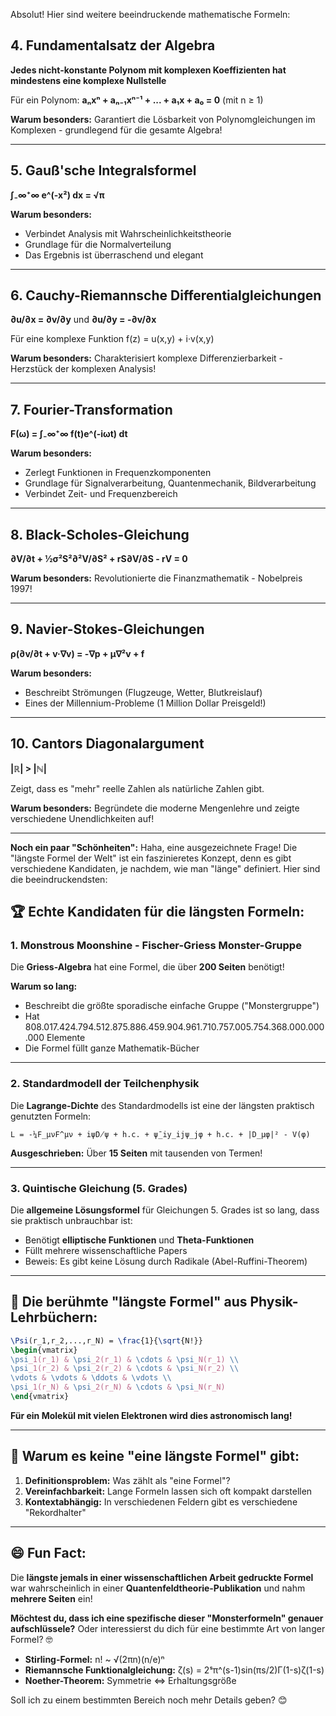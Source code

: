 Absolut! Hier sind weitere beeindruckende mathematische Formeln:

## 4. **Fundamentalsatz der Algebra**
**Jedes nicht-konstante Polynom mit komplexen Koeffizienten hat mindestens eine komplexe Nullstelle**

Für ein Polynom: **aₙxⁿ + aₙ₋₁xⁿ⁻¹ + ... + a₁x + a₀ = 0** (mit n ≥ 1)

**Warum besonders:** Garantiert die Lösbarkeit von Polynomgleichungen im Komplexen - grundlegend für die gesamte Algebra!

---

## 5. **Gauß'sche Integralsformel**
**∫₋∞⁺∞ e^(-x²) dx = √π**

**Warum besonders:**
- Verbindet Analysis mit Wahrscheinlichkeitstheorie
- Grundlage für die Normalverteilung
- Das Ergebnis ist überraschend und elegant

---

## 6. **Cauchy-Riemannsche Differentialgleichungen**
**∂u/∂x = ∂v/∂y** und **∂u/∂y = -∂v/∂x**

Für eine komplexe Funktion f(z) = u(x,y) + i·v(x,y)

**Warum besonders:** Charakterisiert komplexe Differenzierbarkeit - Herzstück der komplexen Analysis!

---

## 7. **Fourier-Transformation**
**F(ω) = ∫₋∞⁺∞ f(t)e^(-iωt) dt**

**Warum besonders:**
- Zerlegt Funktionen in Frequenzkomponenten
- Grundlage für Signalverarbeitung, Quantenmechanik, Bildverarbeitung
- Verbindet Zeit- und Frequenzbereich

---

## 8. **Black-Scholes-Gleichung**
**∂V/∂t + ½σ²S²∂²V/∂S² + rS∂V/∂S - rV = 0**

**Warum besonders:** Revolutionierte die Finanzmathematik - Nobelpreis 1997!

---

## 9. **Navier-Stokes-Gleichungen**
**ρ(∂v/∂t + v·∇v) = -∇p + μ∇²v + f**

**Warum besonders:**
- Beschreibt Strömungen (Flugzeuge, Wetter, Blutkreislauf)
- Eines der Millennium-Probleme (1 Million Dollar Preisgeld!)

---

## 10. **Cantors Diagonalargument**
**|ℝ| > |ℕ|**

Zeigt, dass es "mehr" reelle Zahlen als natürliche Zahlen gibt.

**Warum besonders:** Begründete die moderne Mengenlehre und zeigte verschiedene Unendlichkeiten auf!

---

**Noch ein paar "Schönheiten":**
Haha, eine ausgezeichnete Frage! Die "längste Formel der Welt" ist ein faszinieretes Konzept, denn es gibt verschiedene Kandidaten, je nachdem, wie man "länge" definiert. Hier sind die beeindruckendsten:

## 🏆 **Echte Kandidaten für die längsten Formeln:**

### 1. **Monstrous Moonshine - Fischer-Griess Monster-Gruppe**
Die **Griess-Algebra** hat eine Formel, die über **200 Seiten** benötigt!

**Warum so lang:**
- Beschreibt die größte sporadische einfache Gruppe ("Monstergruppe")
- Hat 808.017.424.794.512.875.886.459.904.961.710.757.005.754.368.000.000.000 Elemente
- Die Formel füllt ganze Mathematik-Bücher

---

### 2. **Standardmodell der Teilchenphysik**
Die **Lagrange-Dichte** des Standardmodells ist eine der längsten praktisch genutzten Formeln:

```
L = -¼F_μνF^μν + iψ̄D̸ψ + h.c. + ψ̄_iy_ijψ_jφ + h.c. + |D_μφ|² - V(φ)
```

**Ausgeschrieben:** Über **15 Seiten** mit tausenden von Termen!

---

### 3. **Quintische Gleichung (5. Grades)**
Die **allgemeine Lösungsformel** für Gleichungen 5. Grades ist so lang, dass sie praktisch unbrauchbar ist:

- Benötigt **elliptische Funktionen** und **Theta-Funktionen**
- Füllt mehrere wissenschaftliche Papers
- Beweis: Es gibt keine Lösung durch Radikale (Abel-Ruffini-Theorem)

---

## 📜 **Die berühmte "längste Formel" aus Physik-Lehrbüchern:**

```latex
\Psi(r_1,r_2,...,r_N) = \frac{1}{\sqrt{N!}} 
\begin{vmatrix}
\psi_1(r_1) & \psi_2(r_1) & \cdots & \psi_N(r_1) \\
\psi_1(r_2) & \psi_2(r_2) & \cdots & \psi_N(r_2) \\
\vdots & \vdots & \ddots & \vdots \\
\psi_1(r_N) & \psi_2(r_N) & \cdots & \psi_N(r_N)
\end{vmatrix}
```

**Für ein Molekül mit vielen Elektronen wird dies astronomisch lang!**

---

## 🎯 **Warum es keine "eine längste Formel" gibt:**

1. **Definitionsproblem:** Was zählt als "eine Formel"?
2. **Vereinfachbarkeit:** Lange Formeln lassen sich oft kompakt darstellen
3. **Kontextabhängig:** In verschiedenen Feldern gibt es verschiedene "Rekordhalter"

---

## 😄 **Fun Fact:**
Die **längste jemals in einer wissenschaftlichen Arbeit gedruckte Formel** war wahrscheinlich in einer **Quantenfeldtheorie-Publikation** und nahm **mehrere Seiten** ein!

**Möchtest du, dass ich eine spezifische dieser "Monsterformeln" genauer aufschlüssele?** Oder interessierst du dich für eine bestimmte Art von langer Formel? 🤓
- **Stirling-Formel:** n! ~ √(2πn)(n/e)ⁿ
- **Riemannsche Funktionalgleichung:** ζ(s) = 2ˢπ^(s-1)sin(πs/2)Γ(1-s)ζ(1-s)
- **Noether-Theorem:** Symmetrie ⇔ Erhaltungsgröße

Soll ich zu einem bestimmten Bereich noch mehr Details geben? 😊